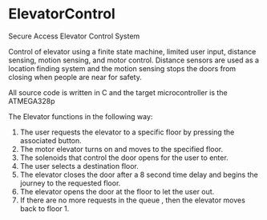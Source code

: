 # ElevatorControl

Secure Access Elevator Control System

Control of elevator using a finite state machine, limited user input, distance sensing, motion sensing, and motor control.
Distance sensors are used as a location finding system and the motion sensing stops the doors from closing when people are near for safety.

All source code is written in C and the target microcontroller is the ATMEGA328p

The Elevator functions in the following way:
1. The user requests the elevator to a specific floor by pressing the associated button.
2. The motor elevator turns on and moves to the specified floor.
3. The solenoids that control the door opens for the user to enter.
4. The user selects a destination floor.
5. The elevator closes the door after a 8 second time delay and begins the journey to the requested floor.
6. The elevator opens the door at the floor to let the user out.
7. If there are no more requests in the queue , then the elevator moves back to floor 1.
